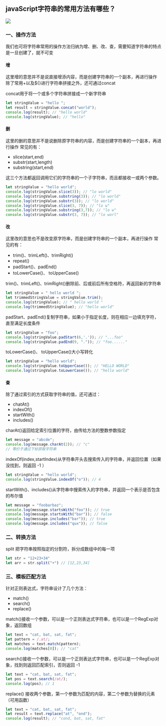 ## javaScript字符串的常用方法有哪些？
![](https://static.vue-js.com/ceb6ebc0-65c1-11eb-ab90-d9ae814b240d.png)

### 一、操作方法
我们也可将字符串常用的操作方法归纳为增、删、改、查，需要知道字符串的特点是一旦创建了，就不可变

#### 增
这里增的意思并不是说直接增添内容，而是创建字符串的一个副本，再进行操作
除了常用+以及${}进行字符串拼接之外，还可通过concat

concat用于将一个或多个字符串拼接成一个新字符串
```js
let stringValue = "hello ";
let result = stringValue.concat("world");
console.log(result); // "hello world"
console.log(stringValue); // "hello"
```

#### 删
这里的删的意思并不是说删除原字符串的内容，而是创建字符串的一个副本，再进行操作
常见的有：
* slice(start,end)
* substr(start,length)
* substring(start,end)

这三个方法都返回调用它们的字符串的一个子字符串，而且都接收一或两个参数。
```js
let stringValue = "hello world";
console.log(stringValue.slice(3)); // "lo world"
console.log(stringValue.substring(3)); // "lo world"
console.log(stringValue.substr(3)); // "lo world"
console.log(stringValue.slice(3, 7)); // "lo w"
console.log(stringValue.substring(3,7)); // "lo w"
console.log(stringValue.substr(3, 7)); // "lo worl"
```

#### 改
这里改的意思也不是改变原字符串，而是创建字符串的一个副本，再进行操作
常见的有：
* trim()、trimLeft()、trimRight()
* repeat()
* padStart()、padEnd()
* toLowerCase()、 toUpperCase()

trim()、trimLeft()、trimRight()删除前、后或前后所有空格符，再返回新的字符串
```js
let stringValue = " hello world ";
let trimmedStringValue = stringValue.trim();
console.log(stringValue); // " hello world "
console.log(trimmedStringValue); // "hello world"
```

padStart、padEnd()复制字符串，如果小于指定长度，则在相应一边填充字符，直至满足长度条件
```js
let stringValue = "foo";
console.log(stringValue.padStart(6,'.')); // "...foo"
console.log(stringValue.padEnd(9, ".")); // "foo......"
```

toLowerCase()、 toUpperCase()大小写转化
```js
let stringValue = "hello world";
console.log(stringValue.toUpperCase()); // "HELLO WORLD"
console.log(stringValue.toLowerCase()); // "hello world"
```

#### 查
除了通过索引的方式获取字符串的值，还可通过：
* chatAt()
* indexOf()
* startWith()
* includes()

charAt()返回给定索引位置的字符，由传给方法的整数参数指定
```js
let message = "abcde";
console.log(message.charAt(2)); // "c"
// 等价于通过下标获取字符串
```

indexOf(index,startIndex)从字符串开头去搜索传入的字符串，并返回位置（如果没找到，则返回 -1 ）
```js
let stringValue = "hello world";
console.log(stringValue.indexOf("o")); // 4
```

startWith()、includes()从字符串中搜索传入的字符串，并返回一个表示是否包含的布尔值
```js
let message = "foobarbaz";
console.log(message.startsWith("foo")); // true
console.log(message.startsWith("bar")); // false
console.log(message.includes("bar")); // true
console.log(message.includes("qux")); // false
```

### 二、转换方法
split 把字符串按照指定的分割符，拆分成数组中的每一项
```js
let str = "12+23+34"
let arr = str.split("+") // [12,23,34]
```

### 三、模板匹配方法
针对正则表达式，字符串设计了几个方法：
* match()
* search()
* replace()

match()接收一个参数，可以是一个正则表达式字符串，也可以是一个RegExp对象，返回数组
```js
let text = "cat, bat, sat, fat";
let pattern = /.at/;
let matches = text.match(pattern);
console.log(matches[0]); // "cat"
```

search()接收一个参数，可以是一个正则表达式字符串，也可以是一个RegExp对象，找到则返回匹配索引，否则返回 -1
```js
let text = "cat, bat, sat, fat";
let pos = text.search(/at/);
console.log(pos); // 1
```

replace() 接收两个参数，第一个参数为匹配的内容，第二个参数为替换的元素（可用函数）
```js
let text = "cat, bat, sat, fat";
let result = text.replace("at", "ond");
console.log(result); // "cond, bat, sat, fat"
```